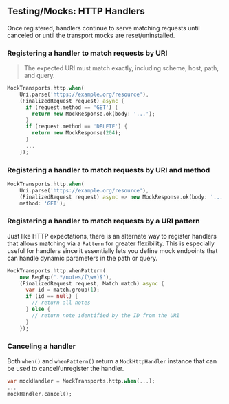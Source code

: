 ## Testing/Mocks: HTTP Handlers

Once registered, handlers continue to serve matching requests until canceled or
until the transport mocks are reset/uninstalled.

### Registering a handler to match requests by URI

> The expected URI must match exactly, including scheme, host, path, and query.

```dart
MockTransports.http.when(
    Uri.parse('https://example.org/resource'),
    (FinalizedRequest request) async {
      if (request.method == 'GET') {
        return new MockResponse.ok(body: '...');
      }
      if (request.method == 'DELETE') {
        return new MockResponse(204);
      }
      ...
    });
```

### Registering a handler to match requests by URI and method

```dart
MockTransports.http.when(
    Uri.parse('https://example.org/resource'),
    (FinalizedRequest request) async => new MockResponse.ok(body: '...'),
    method: 'GET');
```

### Registering a handler to match requests by a URI pattern

Just like HTTP expectations, there is an alternate way to register handlers that
allows matching via a `Pattern` for greater flexibility. This is especially
useful for handlers since it essentially lets you define mock endpoints that can
handle dynamic parameters in the path or query.

```dart
MockTransports.http.whenPattern(
    new RegExp('.*/notes/(\w+)$'),
    (FinalizedRequest request, Match match) async {
      var id = match.group(1);
      if (id == null) {
        // return all notes
      } else {
        // return note identified by the ID from the URI
      }
    });
```

### Canceling a handler

Both `when()` and `whenPattern()` return a `MockHttpHandler` instance that can
be used to cancel/unregister the handler.

```dart
var mockHandler = MockTransports.http.when(...);
...
mockHandler.cancel();
```
